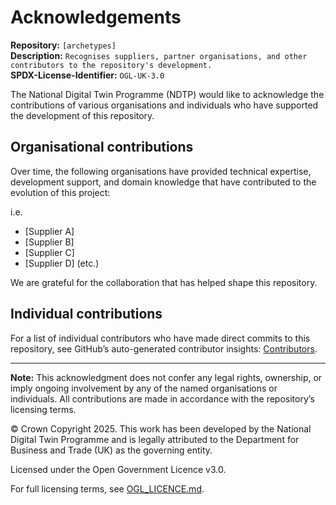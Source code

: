 # Acknowledgements

**Repository:** `[archetypes]`  
**Description:** `Recognises suppliers, partner organisations, and other contributors to the repository's development.`  
**SPDX-License-Identifier:** `OGL-UK-3.0`  

The National Digital Twin Programme (NDTP) would like to acknowledge the contributions of various organisations and individuals who have supported the development of this repository.

## Organisational contributions

Over time, the following organisations have provided technical expertise, development support, and domain knowledge that have contributed to the evolution of this project:

i.e. 
- [Supplier A]
- [Supplier B]
- [Supplier C]
- [Supplier D]
(etc.)

<!--

GUIDANCE: IN PLACE OF THE ABOVE LIST, PROVIDE THE ACTUAL SUPPLIER/ORGANISATION DETAILS THAT ARE RELEVANT TO THE REPOSITORY
 
 -->

We are grateful for the collaboration that has helped shape this repository.

## Individual contributions

For a list of individual contributors who have made direct commits to this repository, see GitHub’s auto-generated contributor insights: [Contributors](https://github.com/National-Digital-Twin/archetypes/graphs/contributors).

---

**Note:** This acknowledgment does not confer any legal rights, ownership, or imply ongoing involvement by any of the named organisations or individuals. All contributions are made in accordance with the repository’s licensing terms.

© Crown Copyright 2025. This work has been developed by the National Digital Twin Programme and is legally attributed to the Department for Business and Trade (UK) as the governing entity.

Licensed under the Open Government Licence v3.0.

For full licensing terms, see [OGL_LICENCE.md](OGL_LICENCE.md).

